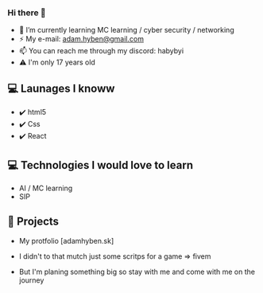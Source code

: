 ### Hi there 👋
- 🌱 I’m currently learning MC learning / cyber security / networking
- ⚡ My e-mail: adam.hyben@gmail.com 
- 📫 You can reach me through my discord: habybyi
- ⚠️ I'm only 17 years old

## 💻 Launages I knoww
- ✔️ html5
- ✔️ Css 
- ✔️ React

## 💻 Technologies I would love to learn
- AI / MC learning
- SIP

## 🦾 Projects
- My protfolio [adamhyben.sk]

- I didn't to that mutch just some scritps for a game => fivem
- But I'm planing something big so stay with me and come with me on the journey
